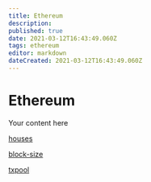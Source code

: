 ```yaml
---
title: Ethereum
description: 
published: true
date: 2021-03-12T16:43:49.060Z
tags: ethereum
editor: markdown
dateCreated: 2021-03-12T16:43:49.060Z
---
```


# Ethereum
Your content here

[houses](/en/ethereum/houses)

[block-size](/en/ethereum/block-size)

[txpool](/en/ethereum/txpool)
